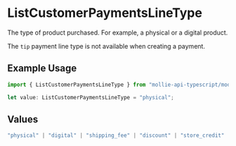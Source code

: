 # ListCustomerPaymentsLineType

The type of product purchased. For example, a physical or a digital product.

The `tip` payment line type is not available when creating a payment.

## Example Usage

```typescript
import { ListCustomerPaymentsLineType } from "mollie-api-typescript/models/operations";

let value: ListCustomerPaymentsLineType = "physical";
```

## Values

```typescript
"physical" | "digital" | "shipping_fee" | "discount" | "store_credit" | "gift_card" | "surcharge" | "tip"
```